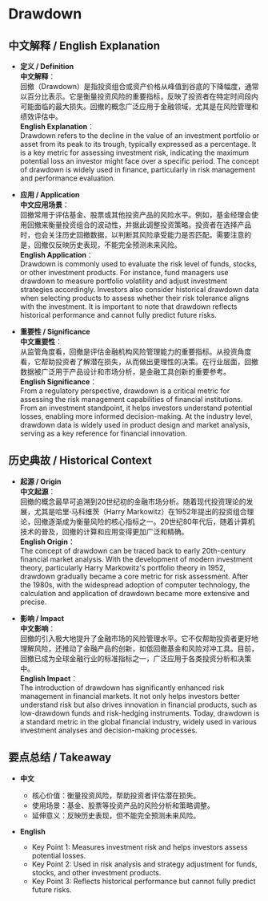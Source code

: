 # Drawdown

## 中文解释 / English Explanation

* **定义 / Definition**  
  **中文解释**：  
  回撤（Drawdown）是指投资组合或资产价格从峰值到谷底的下降幅度，通常以百分比表示。它是衡量投资风险的重要指标，反映了投资者在特定时间段内可能面临的最大损失。回撤的概念广泛应用于金融领域，尤其是在风险管理和绩效评估中。  
  **English Explanation**：  
  Drawdown refers to the decline in the value of an investment portfolio or asset from its peak to its trough, typically expressed as a percentage. It is a key metric for assessing investment risk, indicating the maximum potential loss an investor might face over a specific period. The concept of drawdown is widely used in finance, particularly in risk management and performance evaluation.

* **应用 / Application**  
  **中文应用场景**：  
  回撤常用于评估基金、股票或其他投资产品的风险水平。例如，基金经理会使用回撤来衡量投资组合的波动性，并据此调整投资策略。投资者在选择产品时，也会关注历史回撤数据，以判断其风险承受能力是否匹配。需要注意的是，回撤仅反映历史表现，不能完全预测未来风险。  
  **English Application**：  
  Drawdown is commonly used to evaluate the risk level of funds, stocks, or other investment products. For instance, fund managers use drawdown to measure portfolio volatility and adjust investment strategies accordingly. Investors also consider historical drawdown data when selecting products to assess whether their risk tolerance aligns with the investment. It is important to note that drawdown reflects historical performance and cannot fully predict future risks.

* **重要性 / Significance**  
  **中文重要性**：  
  从监管角度看，回撤是评估金融机构风险管理能力的重要指标。从投资角度看，它帮助投资者了解潜在损失，从而做出更理性的决策。在行业层面，回撤数据被广泛用于产品设计和市场分析，是金融工具创新的重要参考。  
  **English Significance**：  
  From a regulatory perspective, drawdown is a critical metric for assessing the risk management capabilities of financial institutions. From an investment standpoint, it helps investors understand potential losses, enabling more informed decision-making. At the industry level, drawdown data is widely used in product design and market analysis, serving as a key reference for financial innovation.

## 历史典故 / Historical Context

* **起源 / Origin**  
  **中文起源**：  
  回撤的概念最早可追溯到20世纪初的金融市场分析。随着现代投资理论的发展，尤其是哈里·马科维茨（Harry Markowitz）在1952年提出的投资组合理论，回撤逐渐成为衡量风险的核心指标之一。20世纪80年代后，随着计算机技术的普及，回撤的计算和应用变得更加广泛和精确。  
  **English Origin**：  
  The concept of drawdown can be traced back to early 20th-century financial market analysis. With the development of modern investment theory, particularly Harry Markowitz's portfolio theory in 1952, drawdown gradually became a core metric for risk assessment. After the 1980s, with the widespread adoption of computer technology, the calculation and application of drawdown became more extensive and precise.

* **影响 / Impact**  
  **中文影响**：  
  回撤的引入极大地提升了金融市场的风险管理水平。它不仅帮助投资者更好地理解风险，还推动了金融产品的创新，如低回撤基金和风险对冲工具。目前，回撤已成为全球金融行业的标准指标之一，广泛应用于各类投资分析和决策中。  
  **English Impact**：  
  The introduction of drawdown has significantly enhanced risk management in financial markets. It not only helps investors better understand risk but also drives innovation in financial products, such as low-drawdown funds and risk-hedging instruments. Today, drawdown is a standard metric in the global financial industry, widely used in various investment analyses and decision-making processes.

## 要点总结 / Takeaway

* **中文**  
  - 核心价值：衡量投资风险，帮助投资者评估潜在损失。  
  - 使用场景：基金、股票等投资产品的风险分析和策略调整。  
  - 延伸意义：反映历史表现，但不能完全预测未来风险。  

* **English**  
  - Key Point 1: Measures investment risk and helps investors assess potential losses.  
  - Key Point 2: Used in risk analysis and strategy adjustment for funds, stocks, and other investment products.  
  - Key Point 3: Reflects historical performance but cannot fully predict future risks.